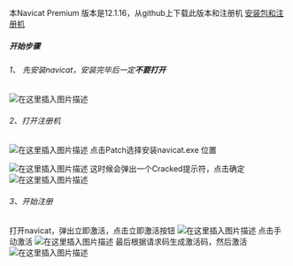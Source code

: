 本Navicat Premium 版本是12.1.16，从github上下载此版本和注册机
[安装包和注册机](https://github.com/k55k55k55/NavicatPremium)
##### 开始步骤
###### 1、 先安装navicat，安装完毕后一定**不要打开**
![在这里插入图片描述](https://img-blog.csdnimg.cn/20200421114321219.png)

###### 2、打开注册机
![在这里插入图片描述](https://img-blog.csdnimg.cn/20200421114415606.png)
点击Patch选择安装navicat.exe 位置

![在这里插入图片描述](https://img-blog.csdnimg.cn/20200421114633895.png?x-oss-process=image/watermark,type_ZmFuZ3poZW5naGVpdGk,shadow_10,text_aHR0cHM6Ly9ibG9nLmNzZG4ubmV0L2szOTMzOTM=,size_16,color_FFFFFF,t_70)
这时候会弹出一个Cracked提示符，点击确定
![在这里插入图片描述](https://img-blog.csdnimg.cn/20200421114732689.png?x-oss-process=image/watermark,type_ZmFuZ3poZW5naGVpdGk,shadow_10,text_aHR0cHM6Ly9ibG9nLmNzZG4ubmV0L2szOTMzOTM=,size_16,color_FFFFFF,t_70)
###### 3、开始注册
打开navicat，弹出立即激活，点击立即激活按钮
![在这里插入图片描述](https://img-blog.csdnimg.cn/20200421115022321.png?x-oss-process=image/watermark,type_ZmFuZ3poZW5naGVpdGk,shadow_10,text_aHR0cHM6Ly9ibG9nLmNzZG4ubmV0L2szOTMzOTM=,size_16,color_FFFFFF,t_70)
点击手动激活
![在这里插入图片描述](https://img-blog.csdnimg.cn/20200421123558673.png?x-oss-process=image/watermark,type_ZmFuZ3poZW5naGVpdGk,shadow_10,text_aHR0cHM6Ly9ibG9nLmNzZG4ubmV0L2szOTMzOTM=,size_16,color_FFFFFF,t_70)
 最后根据请求码生成激活码，然后激活
 ![在这里插入图片描述](https://img-blog.csdnimg.cn/20200421124320113.png?x-oss-process=image/watermark,type_ZmFuZ3poZW5naGVpdGk,shadow_10,text_aHR0cHM6Ly9ibG9nLmNzZG4ubmV0L2szOTMzOTM=,size_16,color_FFFFFF,t_70)
